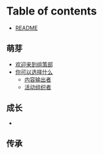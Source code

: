 # Table of contents

* [README](README.md)

## 萌芽

* [欢迎来到组策部](萌芽/欢迎来到组策部.md)
* [你可以选择什么]()
  *  [内容输出者]()
  * [活动组织者]()


## 成长

* 

## 传承

